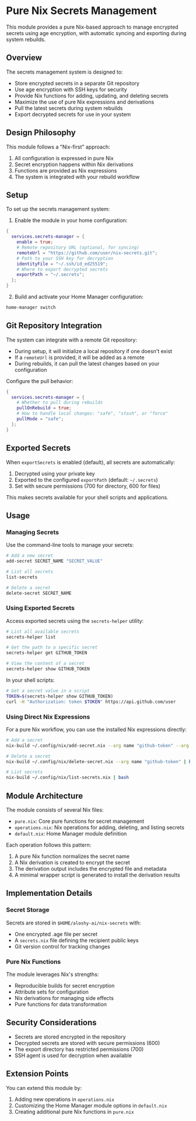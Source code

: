 # Pure Nix Secrets Management

This module provides a pure Nix-based approach to manage encrypted secrets using age encryption, with automatic syncing and exporting during system rebuilds.

## Overview

The secrets management system is designed to:

- Store encrypted secrets in a separate Git repository
- Use age encryption with SSH keys for security
- Provide Nix functions for adding, updating, and deleting secrets
- Maximize the use of pure Nix expressions and derivations
- Pull the latest secrets during system rebuilds
- Export decrypted secrets for use in your system

## Design Philosophy

This module follows a "Nix-first" approach:

1. All configuration is expressed in pure Nix
2. Secret encryption happens within Nix derivations
3. Functions are provided as Nix expressions
4. The system is integrated with your rebuild workflow

## Setup

To set up the secrets management system:

1. Enable the module in your home configuration:

```nix
{
  services.secrets-manager = {
    enable = true;
    # Remote repository URL (optional, for syncing)
    remoteUrl = "https://github.com/user/nix-secrets.git";
    # Path to your SSH key for decryption
    identityFile = "~/.ssh/id_ed25519";
    # Where to export decrypted secrets
    exportPath = "~/.secrets";
  };
}
```

2. Build and activate your Home Manager configuration:

```bash
home-manager switch
```

## Git Repository Integration

The system can integrate with a remote Git repository:

- During setup, it will initialize a local repository if one doesn't exist
- If a `remoteUrl` is provided, it will be added as a remote
- During rebuilds, it can pull the latest changes based on your configuration

Configure the pull behavior:

```nix
{
  services.secrets-manager = {
    # Whether to pull during rebuilds
    pullOnRebuild = true;
    # How to handle local changes: "safe", "stash", or "force"
    pullMode = "safe";
  };
}
```

## Exported Secrets

When `exportSecrets` is enabled (default), all secrets are automatically:

1. Decrypted using your private key
2. Exported to the configured `exportPath` (default: `~/.secrets`)
3. Set with secure permissions (700 for directory, 600 for files)

This makes secrets available for your shell scripts and applications.

## Usage

### Managing Secrets

Use the command-line tools to manage your secrets:

```bash
# Add a new secret
add-secret SECRET_NAME "SECRET_VALUE"

# List all secrets
list-secrets

# Delete a secret
delete-secret SECRET_NAME
```

### Using Exported Secrets

Access exported secrets using the `secrets-helper` utility:

```bash
# List all available secrets
secrets-helper list

# Get the path to a specific secret
secrets-helper get GITHUB_TOKEN

# View the content of a secret
secrets-helper show GITHUB_TOKEN
```

In your shell scripts:

```bash
# Get a secret value in a script
TOKEN=$(secrets-helper show GITHUB_TOKEN)
curl -H "Authorization: token $TOKEN" https://api.github.com/user
```

### Using Direct Nix Expressions

For a pure Nix workflow, you can use the installed Nix expressions directly:

```bash
# Add a secret
nix-build ~/.config/nix/add-secret.nix --arg name "github-token" --arg value "your-token-here"

# Delete a secret
nix-build ~/.config/nix/delete-secret.nix --arg name "github-token" | bash

# List secrets
nix-build ~/.config/nix/list-secrets.nix | bash
```

## Module Architecture

The module consists of several Nix files:

- `pure.nix`: Core pure functions for secret management
- `operations.nix`: Nix operations for adding, deleting, and listing secrets
- `default.nix`: Home Manager module definition

Each operation follows this pattern:

1. A pure Nix function normalizes the secret name
2. A Nix derivation is created to encrypt the secret
3. The derivation output includes the encrypted file and metadata
4. A minimal wrapper script is generated to install the derivation results

## Implementation Details

### Secret Storage

Secrets are stored in `$HOME/aloshy-ai/nix-secrets` with:

- One encrypted .age file per secret
- A `secrets.nix` file defining the recipient public keys
- Git version control for tracking changes

### Pure Nix Functions

The module leverages Nix's strengths:

- Reproducible builds for secret encryption
- Attribute sets for configuration
- Nix derivations for managing side effects
- Pure functions for data transformation

## Security Considerations

- Secrets are stored encrypted in the repository
- Decrypted secrets are stored with secure permissions (600)
- The export directory has restricted permissions (700)
- SSH agent is used for decryption when available

## Extension Points

You can extend this module by:

1. Adding new operations in `operations.nix`
2. Customizing the Home Manager module options in `default.nix`
3. Creating additional pure Nix functions in `pure.nix` 